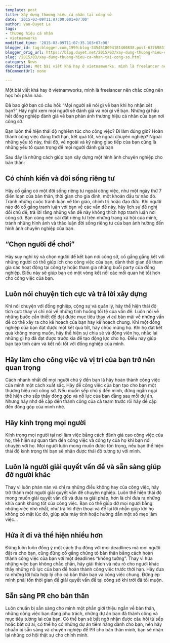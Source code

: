 ```yaml
---
template: post
title: Xây dựng thương hiệu cá nhân tại công sở
date: '2015-03-09T11:07:00.001+07:00'
author: Van-Duyet Le
tags:
- thương hiệu cá nhân
- vietnamworks
modified_time: '2015-03-09T11:07:35.103+07:00'
blogger_id: tag:blogger.com,1999:blog-3454518094181460838.post-6376983129607467073
blogger_orig_url: https://blog.duyet.net/2015/03/xay-dung-thuong-hieu-ca-nhan-tai-cong-so.html
slug: /2015/03/xay-dung-thuong-hieu-ca-nhan-tai-cong-so.html
category: News
description: Một bài viết khá hay ở vietnamworks, mình là freelancer nên chắc cũng nên học hỏi phần nào.
fbCommentUrl: none

---
```


Một bài viết khá hay ở vietnamworks, mình là freelancer nên chắc cũng nên học hỏi phần nào.

Đã bao giờ bạn có câu hỏi: “Mọi người sẽ nói gì về bạn khi họ nhận xét bạn?” Hãy nghĩ xem mọi người sẽ đánh giá và nói gì về bạn. Những gì hầu hết đồng nghiệp đánh giá về bạn phản ánh thương hiệu cá nhân của bạn nơi công sở.

Bạn luôn thể hiện thái độ nghiêm túc cho công việc? Đi làm đúng giờ? Hoàn thành công việc đúng thời hạn, kết quả tốt, vẻ ngoài chuyên nghiệp? Ngoài những yếu tố này, thái độ, vẻ ngoài và kỹ năng giao tiếp của bạn cũng là những yếu tố quan trọng để mọi người đánh giá bạn

Sau đây là những cách giúp bạn xây dựng một hình ảnh chuyên nghiệp cho bản thân:

## Có chính kiến và đời sống riêng tư ##
Hãy cố gắng có một đời sống riêng tư ngoài công việc, như một ngày thứ 7 điên loạn của bản thân, thời gian cho gia đình, một khoản đầu tư nào đó. Tránh những cuộc tranh luận về tôn giáo, chính trị hoặc đạo đức. Khi người nào đó cố gắng tranh luận với bạn về các vấn đề này, hãy lịch sự đề nghị đổi chủ đề, trả lời rằng những vấn đề này không thích hợp tranh luận nơi công sở. Bạn cũng nên cài đặt riêng tư trên những trang xã hội của mình, tránh những hình ảnh và thảo luận đời sống riêng tư của bạn ảnh hưởng đến hình ảnh chuyên nghiệp của bạn.

## “Chọn người để chơi” ##
Hãy suy nghĩ kỹ và chọn người để kết bạn nơi công sở, cố gắng gắng kết với những người có thể giúp ích cho công việc của bạn, dành thời gian để tham gia các hoạt động tại công ty hoặc tham gia những buổi party của đồng nghiệp. Điều này sẽ giúp bạn có một vòng kết nối các mối quan hệ tốt hơn cho công việc của bạn.

## Luôn nói chuyện tích cực và trả lời xây dựng ##
Khi nói chuyện với đồng nghiệp, cộng sự và quản lý, hãy thể hiện thái độ tích cực thay vì chỉ nói về những tình huống tồi tệ của vấn đề. Luôn nói về những bước cần thiết để đạt được mục tiêu thay vì cứ bàn mãi về những vấn đề có thể xảy ra cho kế hoạch của bạn hay kế hoạch chung. Khi một đồng nghiệp của bạn đạt được một kết quả tốt, hãy chúc mừng họ. Khi họ đạt kết quả không mong muốn, hãy thể hiện sự chia sẻ và động viên họ, nhắc lại những gì họ đã đạt được trước kia để tạo động lực cho họ. Điều này giúp bạn tạo tình cảm và kết nối tốt với đồng nghiệp của mình.

## Hãy làm cho công việc và vị trí của bạn trở nên quan trọng ##
Cách nhanh nhất để mọi người chú ý đến bạn là hãy hoàn thành công việc của mình một cách xuất sắc. Hãy để công việc của bạn tạo cho bạn một thương hiệu nơi công sở. Nếu muốn sếp chú ý đến mình, đừng ngần ngại thể hiện cho sếp thấy đóng góp và nỗ lực của bạn đằng sau mỗi dự án. Nhưng hãy nhớ đề cập đến thành công của cả team trước rồi hãy đề cập đến đóng góp của mình nhé.

## Hãy kính trọng mọi người ##
Kính trọng mọi người tại nơi làm việc bằng cách đánh giá cao công việc của họ, thể hiện sự quan tâm đến công việc và công ty của họ khi bạn nói chuyện với họ. Mọi người luôn mong muốn được tôn trọng, nếu bạn thể hiện thái độ kính trọng thì bạn sẽ nhận được thái độ tương tự với mình.

## Luôn là người giải quyết vấn đề và sẵn sàng giúp đỡ người khác ##
Thay vì luôn phàn nàn và chỉ ra những điều không hay của công việc, hãy trở thành một người giải quyết vấn đề chuyên nghiệp. Luôn thể hiện thái độ mong muốn giải quyết vấn đề và đưa ra giải pháp, hơn là chỉ đưa ra những khía cạnh không tốt của công việc. Bạn có thể giúp đỡ mọi người bằng những việc nhỏ nhất, như trả lời điện thoại và để lại lời nhắn giúp khi họ không có mặt lúc đó, giúp sửa máy tính hoặc hướng dẫn một số mẹo làm việc…

## Hứa ít đi và thể hiện nhiều hơn ##
Đừng luôn luôn đồng ý một cách thụ động với mọi deadlines mà mọi người đặt ra cho bạn, cũng đừng cố gắng chứng tỏ bản thân bằng cách hoàn thành công việc của bạn với một deadlines “không tưởng”. Thay vì hứa những việc bạn không chắc chắn, hãy giải thích và nêu rõ cho người khác thấy những nỗ lực của bạn để hoàn thành công việc trước thời hạn. Hãy đưa ra những lời hứa hợp lý cho cả bản thân bạn và công việc chung. Đừng ép mình phải tốn thời gian để giải quyết vấn đề tại công sở khi trời đã tối muộn.

## Sẵn sàng PR cho bản thân ##
Luôn chuẩn bị sẵn sàng cho mình một phần giới thiệu ngắn về bản thân, những công việc bạn đang phụ trách, những dự án bạn đã thành công và mục tiêu tương lai của bạn. Có thể bạn sẽ bất ngờ nhận được câu hỏi từ sếp hoặc bất cứ ai, có thể họ có những dự án tiềm năng dành cho bạn, nên hãy chuẩn bị sẵn sàng và chuyên nghiệp để PR cho bản thân mình, bạn sẽ nhận lại những cơ hội thật sự cho chính mình.
